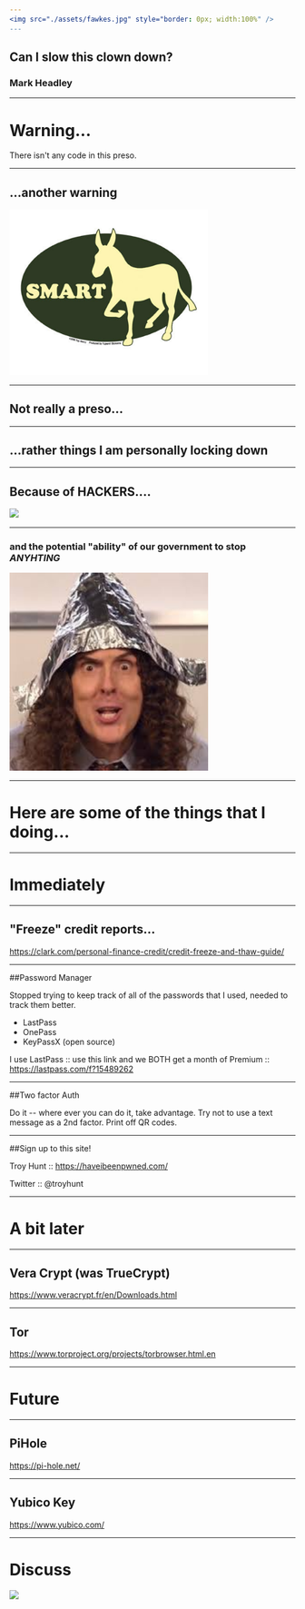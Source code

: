 ```yaml
---
<img src="./assets/fawkes.jpg" style="border: 0px; width:100%" />
---
```

## Can I slow this clown down?

### Mark Headley

---
# Warning...

There isn't any code in this preso.

---
## ...another warning

<img src="./assets/smart_ass.jpg" style="border: 0px; width:350px" />

---
## Not really a preso...
---
## ...rather things I am personally locking down
---
## Because of HACKERS....

<img src="https://media.giphy.com/media/XW3Q6lR8d7Nss/giphy.gif" style="border: 0px; width:400px"/>

---
### and the potential "ability" of our government to stop _ANYHTING_

<img src="./assets/tinfoil.jpeg" style="border: 0px; width:350px"/>

---
# Here are some of the things that I doing...
---
# Immediately 
---

## "Freeze" credit reports...

https://clark.com/personal-finance-credit/credit-freeze-and-thaw-guide/

---
##Password Manager 

Stopped trying to keep track of all of the passwords that I used, needed to track them better.

- LastPass
- OnePass
- KeyPassX  (open source)

I use LastPass :: use this link and we BOTH get a month of Premium :: https://lastpass.com/f?15489262 

---
##Two factor Auth

Do it -- where ever you can do it, take advantage.
Try not to use a text message as a 2nd factor.
Print off QR codes.

---
##Sign up to this site!

Troy Hunt :: https://haveibeenpwned.com/

Twitter :: @troyhunt

---
# A bit later
---

## Vera Crypt (was TrueCrypt)

https://www.veracrypt.fr/en/Downloads.html

---
## Tor

https://www.torproject.org/projects/torbrowser.html.en

---
# Future

---
## PiHole

https://pi-hole.net/

---
## Yubico Key

https://www.yubico.com/

---
# Discuss

<img src="http://gph.is/2dCZ04e" style="border: 0px; width:350px" />

